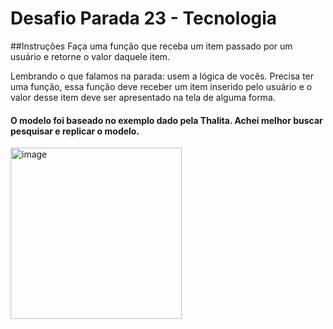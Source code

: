 # Desafio Parada 23 - Tecnologia

##Instruções
Faça uma função que receba um item passado por um usuário e retorne o valor daquele item.

Lembrando o que falamos na parada: usem a lógica de vocês. Precisa ter uma função, essa função deve receber um item inserido pelo usuário e o valor desse item deve ser apresentado na tela de alguma forma.


#### O modelo foi baseado no exemplo dado pela Thalita. Achei melhor buscar pesquisar e replicar o modelo.

<img width="274" alt="image" src="https://github.com/euvinao/desafio23/assets/145941382/13cd0eb7-8089-4241-bc15-84b4d0b39ebe">
